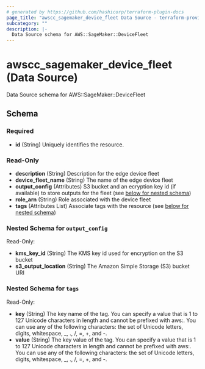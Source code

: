 ```yaml
---
# generated by https://github.com/hashicorp/terraform-plugin-docs
page_title: "awscc_sagemaker_device_fleet Data Source - terraform-provider-awscc"
subcategory: ""
description: |-
  Data Source schema for AWS::SageMaker::DeviceFleet
---
```


# awscc_sagemaker_device_fleet (Data Source)

Data Source schema for AWS::SageMaker::DeviceFleet



<!-- schema generated by tfplugindocs -->
## Schema

### Required

- **id** (String) Uniquely identifies the resource.

### Read-Only

- **description** (String) Description for the edge device fleet
- **device_fleet_name** (String) The name of the edge device fleet
- **output_config** (Attributes) S3 bucket and an ecryption key id (if available) to store outputs for the fleet (see [below for nested schema](#nestedatt--output_config))
- **role_arn** (String) Role associated with the device fleet
- **tags** (Attributes List) Associate tags with the resource (see [below for nested schema](#nestedatt--tags))

<a id="nestedatt--output_config"></a>
### Nested Schema for `output_config`

Read-Only:

- **kms_key_id** (String) The KMS key id used for encryption on the S3 bucket
- **s3_output_location** (String) The Amazon Simple Storage (S3) bucket URI


<a id="nestedatt--tags"></a>
### Nested Schema for `tags`

Read-Only:

- **key** (String) The key name of the tag. You can specify a value that is 1 to 127 Unicode characters in length and cannot be prefixed with aws:. You can use any of the following characters: the set of Unicode letters, digits, whitespace, _, ., /, =, +, and -.
- **value** (String) The key value of the tag. You can specify a value that is 1 to 127 Unicode characters in length and cannot be prefixed with aws:. You can use any of the following characters: the set of Unicode letters, digits, whitespace, _, ., /, =, +, and -.


